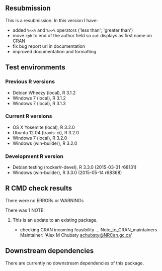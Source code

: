 ## Resubmission

This is a resubmission. In this version I have:

* added `%<<%` and `%>>%` operators ('less than'; 'greater than')
* move `cph` to end of the author field so `aut` displays as first name on CRAN
* fix bug report url in documentation
* improved documentation and formatting

## Test environments

### Previous R versions
* Debian Wheezy           (local), R 3.1.2
* Windows 7               (local), R 3.1.2
* Windows 7               (local), R 3.1.3

### Current R versions
* OS X Yosemite           (local), R 3.2.0
* Ubuntu 12.04        (travis-ci), R 3.2.0
* Windows 7               (local), R 3.2.0
* Windows           (win-builder), R 3.2.0

### Development R version
* Debian:testing (rocker/r-devel), R 3.3.0 (2015-03-31 r68131)
* Windows           (win-builder), R 3.3.0 (2015-05-14 r68368)

## R CMD check results

There were no ERRORs or WARNINGs

There was 1 NOTE:

1. This is an update to an existing package.

    * checking CRAN incoming feasibility ... Note_to_CRAN_maintainers
    Maintainer: 'Alex M Chubaty <achubaty@NRCan.gc.ca>'

## Downstream dependencies

There are currently no downstream dependencies of this package.

